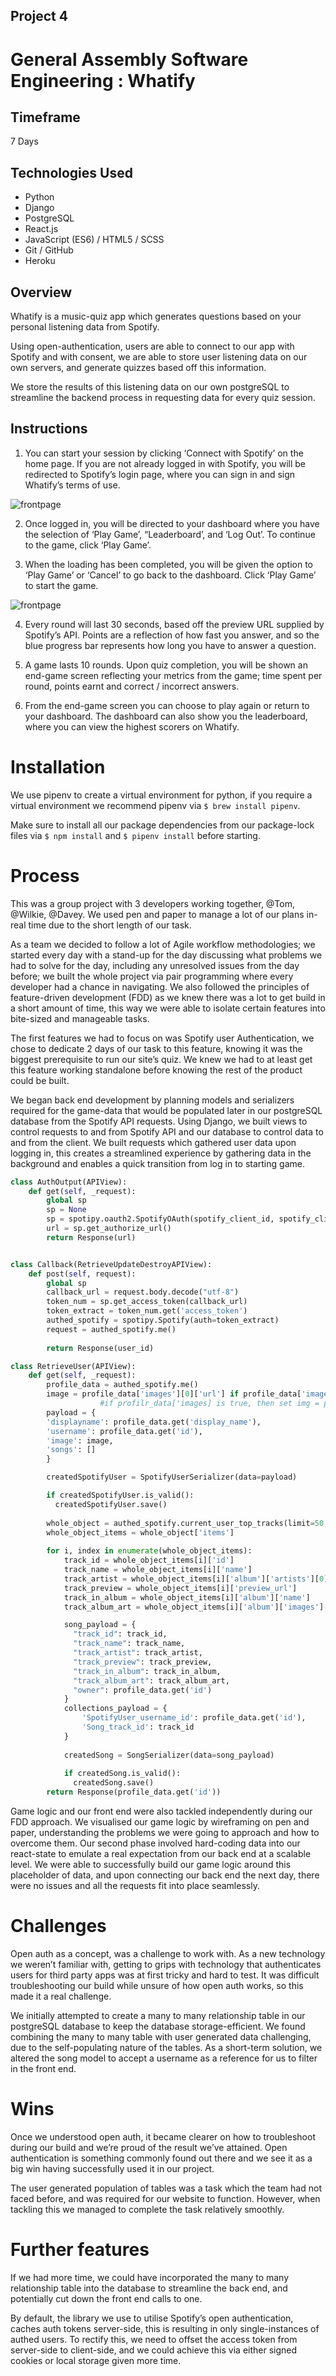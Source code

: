 ## Project 4
# General Assembly Software Engineering : Whatify

## Timeframe
7 Days

## Technologies Used
* Python
* Django
* PostgreSQL
* React.js
* JavaScript (ES6) / HTML5 / SCSS
* Git / GitHub
* Heroku

## Overview
Whatify is a music-quiz app which generates questions based on your personal listening data from Spotify.

Using open-authentication, users are able to connect to our app with Spotify and with consent, we are able to store user listening data on our own servers, and generate quizzes based off this information.

We store the results of this listening data on our own postgreSQL to streamline the backend process in requesting data for every quiz session.

## Instructions
1. You can start your session by clicking ‘Connect with Spotify’ on the home page. If you are not already logged in with Spotify, you will be redirected to Spotify’s login page, where you can sign in and sign Whatify’s terms of use.

![frontpage](https://i.imgur.com/Bc4ph0B.png)

2. Once logged in, you will be directed to your dashboard where you have the selection of ‘Play Game’, “Leaderboard’, and ‘Log Out’. To continue to the game, click ‘Play Game’.

3. When the loading has been completed, you will be given the option to ‘Play Game’ or ‘Cancel’ to go back to the dashboard. Click ‘Play Game’ to start the game.

![frontpage](https://i.imgur.com/MTU0Dwv.png)

4. Every round will last 30 seconds, based off the preview URL supplied by Spotify’s API. Points are a reflection of how fast you answer, and so the blue progress bar represents how long you have to answer a question.

5. A game lasts 10 rounds. Upon quiz completion, you will be shown an end-game screen reflecting your metrics from the game; time spent per round, points earnt and correct /  incorrect answers. 

6. From the end-game screen you can choose to play again or return to your dashboard. The dashboard can also show you the leaderboard, where you can view the highest scorers on Whatify.

# Installation

We use pipenv to create a virtual environment for python, if you require a virtual environment we recommend pipenv via `$ brew install pipenv`.

Make sure to install all our package dependencies from our package-lock files via `$ npm install` and `$ pipenv install` before starting.

# Process
This was a group project with 3 developers working together, @Tom, @Wilkie, @Davey. We used pen and paper to manage a lot of our plans in-real time due to the short length of our task.

As a team we decided to follow a lot of Agile workflow methodologies; we started every day with a stand-up for the day discussing what problems we had to solve for the day, including any unresolved issues from the day before; we built the whole project via pair programming where every developer had a chance in navigating. We also followed the principles of feature-driven development (FDD) as we knew there was a lot to get build in a short amount of time, this way we were able to isolate certain features into bite-sized and manageable tasks.

The first features we had to focus on was Spotify user Authentication, we chose to dedicate 2 days of our task to this feature, knowing it was the biggest prerequisite to run our site’s quiz. We knew we had to at least get this feature working standalone before knowing the rest of the product could be built.

We began back end development by planning models and serializers required for the game-data that would be populated later in our postgreSQL database from the Spotify API requests. Using Django, we built views to control requests to and from Spotify API and our database to control data to and from the client. We built requests which gathered user data upon logging in, this creates a streamlined experience by gathering data in the background and enables a quick transition from log in to starting game.


```python
class AuthOutput(APIView):
    def get(self, _request):
        global sp 
        sp = None
        sp = spotipy.oauth2.SpotifyOAuth(spotify_client_id, spotify_client_secret, spotify_redirect_uri, state=None, scope=scope, cache_path=None, proxies=None)
        url = sp.get_authorize_url()
        return Response(url)


class Callback(RetrieveUpdateDestroyAPIView):
    def post(self, request):
        global sp
        callback_url = request.body.decode("utf-8")
        token_num = sp.get_access_token(callback_url)     
        token_extract = token_num.get('access_token')
        authed_spotify = spotipy.Spotify(auth=token_extract)
        request = authed_spotify.me()
        
        return Response(user_id)

class RetrieveUser(APIView):
    def get(self, _request):
        profile_data = authed_spotify.me()
        image = profile_data['images'][0]['url'] if profile_data['images'] else 'https://news.artnet.com/app/news-upload/2016/03/kanye-west-crop-e1458141735868-256x256.jpg'
                    #if profilr_data['images] is true, then set img = profile_data['images'][0]['url'], else, return Kanye
        payload = {
        'displayname': profile_data.get('display_name'),
        'username': profile_data.get('id'),
        'image': image,
        'songs': []
        }

        createdSpotifyUser = SpotifyUserSerializer(data=payload)

        if createdSpotifyUser.is_valid():
          createdSpotifyUser.save()
        
        whole_object = authed_spotify.current_user_top_tracks(limit=50, offset=0, time_range='medium_term')
        whole_object_items = whole_object['items']
      
        for i, index in enumerate(whole_object_items):
            track_id = whole_object_items[i]['id']
            track_name = whole_object_items[i]['name']
            track_artist = whole_object_items[i]['album']['artists'][0]['name']
            track_preview = whole_object_items[i]['preview_url']
            track_in_album = whole_object_items[i]['album']['name']
            track_album_art = whole_object_items[i]['album']['images'][0]['url']

            song_payload = {
              "track_id": track_id,
              "track_name": track_name,
              "track_artist": track_artist,
              "track_preview": track_preview,
              "track_in_album": track_in_album,
              "track_album_art": track_album_art,
              "owner": profile_data.get('id')
            }
            collections_payload = {
                'SpotifyUser_username_id': profile_data.get('id'),
                'Song_track_id': track_id
            }
          
            createdSong = SongSerializer(data=song_payload)
            
            if createdSong.is_valid():
              createdSong.save()
        return Response(profile_data.get('id'))
```

Game logic and our front end were also tackled independently during our FDD approach. We visualised our game logic by wireframing on pen and paper, understanding the problems we were going to approach and how to overcome them. Our second phase involved hard-coding data into our react-state to emulate a real expectation from our back end at a scalable level. We were able to successfully build our game logic around this placeholder of data, and upon connecting our back end the next day, there were no issues and all the requests fit into place seamlessly.

# Challenges
Open auth as a concept, was a challenge to work with. As a new technology we weren’t familiar with, getting to grips with technology that authenticates users for third party apps was at first tricky and hard to test. It was difficult troubleshooting our build while unsure of how open auth works, so this made it a real challenge.

We initially attempted to create a many to many relationship table in our postgreSQL database to keep the database storage-efficient. We found combining the many to many table with user generated data challenging, due to the self-populating nature of the tables. As a short-term solution, we altered the song model to accept a username as a reference for us to filter in the front end.

# Wins
Once we understood open auth, it became clearer on how to troubleshoot during our build and we’re proud of the result we’ve attained. Open authentication is something commonly found out there and we see it as a big win having successfully used it in our project.

The user generated population of tables was a task which the team had not faced before, and was required for our website to function. However, when tackling this we managed to complete the task relatively smoothly.

# Further features
If we had more time, we could have incorporated the many to many relationship table into the database to streamline the back end, and potentially cut down the front end calls to one.

By default, the library we use to utilise Spotify’s open authentication, caches auth tokens server-side, this is resulting in only single-instances of authed users. To rectify this, we need to offset the access token from server-side to client-side, and we could achieve this via either signed cookies or local storage given more time.
